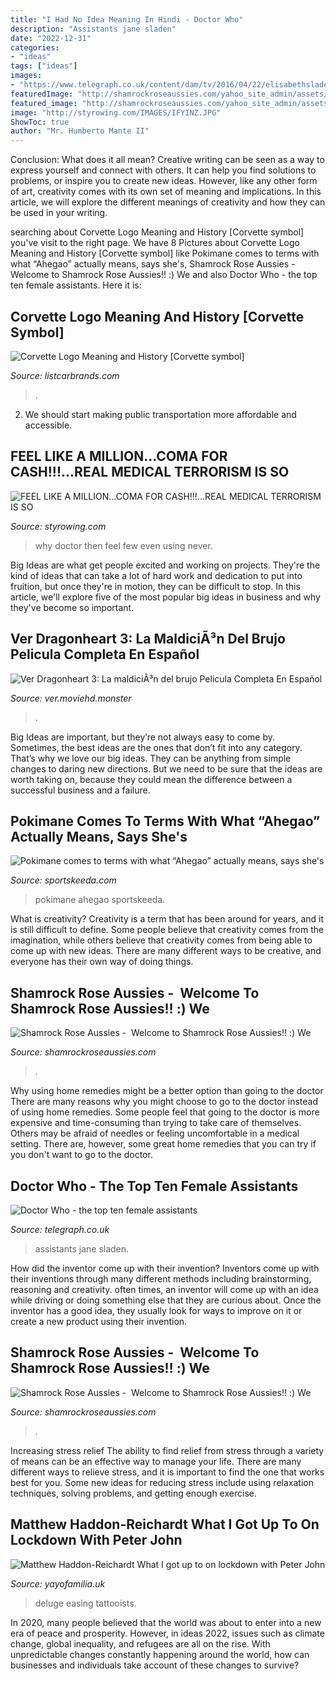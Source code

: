 ```yaml
---
title: "I Had No Idea Meaning In Hindi - Doctor Who"
description: "Assistants jane sladen"
date: "2022-12-31"
categories:
- "ideas"
tags: ["ideas"]
images:
- "https://www.telegraph.co.uk/content/dam/tv/2016/04/22/elisabethsladen_19_3269499k_trans_NvBQzQNjv4BqqVzuuqpFlyLIwiB6NTmJwfSVWeZ_vEN7c6bHu2jJnT8.jpg"
featuredImage: "http://shamrockroseaussies.com/yahoo_site_admin/assets/images/DSC_0453.79201557_std.JPG"
featured_image: "http://shamrockroseaussies.com/yahoo_site_admin/assets/images/DSC_0453.79201557_std.JPG"
image: "http://styrowing.com/IMAGES/IFYINZ.JPG"
ShowToc: true
author: "Mr. Humberto Mante II"
---
```



Conclusion: What does it all mean?
Creative writing can be seen as a way to express yourself and connect with others. It can help you find solutions to problems, or inspire you to create new ideas. However, like any other form of art, creativity comes with its own set of meaning and implications. In this article, we will explore the different meanings of creativity and how they can be used in your writing.

	

		
searching about Corvette Logo Meaning and History [Corvette symbol] you've visit to the right page. We have 8 Pictures about Corvette Logo Meaning and History [Corvette symbol] like Pokimane comes to terms with what “Ahegao” actually means, says she&#039;s, Shamrock Rose Aussies - ﻿﻿﻿ Welcome to Shamrock Rose Aussies!! :) We and also Doctor Who - the top ten female assistants. Here it is:
		
    
## Corvette Logo Meaning And History [Corvette Symbol]

<img loading=lazy src="https://listcarbrands.com/wp-content/uploads/2017/01/Corvette-emblems-768x520.jpg" onerror="this.onerror=null;this.src='https://tse2.mm.bing.net/th?id=OIP.xI_M7fgsky1s0F7TLWggrAHaFA&amp;pid=15.1';" alt="Corvette Logo Meaning and History [Corvette symbol]">

_Source: listcarbrands.com_

>. 

	

2. We should start making public transportation more affordable and accessible.

    
## FEEL LIKE A MILLION...COMA FOR CASH!!!...REAL MEDICAL TERRORISM IS SO

<img loading=lazy src="http://styrowing.com/IMAGES/IFYINZ.JPG" onerror="this.onerror=null;this.src='https://tse4.mm.bing.net/th?id=OIP.AI6H3ksxTECxLRCro_UllQHaF-&amp;pid=15.1';" alt="FEEL LIKE A MILLION...COMA FOR CASH!!!...REAL MEDICAL TERRORISM IS SO">

_Source: styrowing.com_

>why doctor then feel few even using never. 

	

Big Ideas are what get people excited and working on projects. They're the kind of ideas that can take a lot of hard work and dedication to put into fruition, but once they're in motion, they can be difficult to stop. In this article, we'll explore five of the most popular big ideas in business and why they've become so important.

    
## Ver Dragonheart 3: La MaldiciÃ³n Del Brujo Pelicula Completa En Español

<img loading=lazy src="http://image.tmdb.org/t/p/w185/uaEK2AlCqEROncvin4uh0k0R7BL.jpg" onerror="this.onerror=null;this.src='https://tse1.mm.bing.net/th?id=OIP.fWfks__snDsHWIZ2VxX1KwAAAA&amp;pid=15.1';" alt="Ver Dragonheart 3: La maldiciÃ³n del brujo Pelicula Completa En Español">

_Source: ver.moviehd.monster_

>. 

	

Big Ideas are important, but they’re not always easy to come by. Sometimes, the best ideas are the ones that don’t fit into any category. That’s why we love our big ideas. They can be anything from simple changes to daring new directions. But we need to be sure that the ideas are worth taking on, because they could mean the difference between a successful business and a failure.

    
## Pokimane Comes To Terms With What “Ahegao” Actually Means, Says She&#039;s

<img loading=lazy src="https://staticg.sportskeeda.com/editor/2021/06/0d5ed-16238458999668-800.jpg" onerror="this.onerror=null;this.src='https://tse2.mm.bing.net/th?id=OIP.oUauFy2Bsq8ZxjPu28M3AAHaFY&amp;pid=15.1';" alt="Pokimane comes to terms with what “Ahegao” actually means, says she&#039;s">

_Source: sportskeeda.com_

>pokimane ahegao sportskeeda. 

	

What is creativity?
Creativity is a term that has been around for years, and it is still difficult to define. Some people believe that creativity comes from the imagination, while others believe that creativity comes from being able to come up with new ideas. There are many different ways to be creative, and everyone has their own way of doing things.

    
## Shamrock Rose Aussies - ﻿﻿﻿ Welcome To Shamrock Rose Aussies!! :) We

<img loading=lazy src="http://shamrockroseaussies.com/yahoo_site_admin/assets/images/DSC_0782.124232546_std.JPG" onerror="this.onerror=null;this.src='https://tse4.mm.bing.net/th?id=OIP.A849W9qZ-uNXkjQ6RNtH0QHaE-&amp;pid=15.1';" alt="Shamrock Rose Aussies - ﻿﻿﻿ Welcome to Shamrock Rose Aussies!! :) We">

_Source: shamrockroseaussies.com_

>. 

	

Why using home remedies might be a better option than going to the doctor
There are many reasons why you might choose to go to the doctor instead of using home remedies. Some people feel that going to the doctor is more expensive and time-consuming than trying to take care of themselves. Others may be afraid of needles or feeling uncomfortable in a medical setting. There are, however, some great home remedies that you can try if you don't want to go to the doctor.

    
## Doctor Who - The Top Ten Female Assistants

<img loading=lazy src="https://www.telegraph.co.uk/content/dam/tv/2016/04/22/elisabethsladen_19_3269499k_trans_NvBQzQNjv4BqqVzuuqpFlyLIwiB6NTmJwfSVWeZ_vEN7c6bHu2jJnT8.jpg" onerror="this.onerror=null;this.src='https://tse1.mm.bing.net/th?id=OIP.XwQ3XL8p1p_4RpKkGzIPRAHaEo&amp;pid=15.1';" alt="Doctor Who - the top ten female assistants">

_Source: telegraph.co.uk_

>assistants jane sladen. 

	

How did the inventor come up with their invention?
Inventors come up with their inventions through many different methods including brainstorming, reasoning and creativity. often times, an inventor will come up with an idea while driving or doing something else that they are curious about. Once the inventor has a good idea, they usually look for ways to improve on it or create a new product using their invention.

    
## Shamrock Rose Aussies - ﻿﻿﻿ Welcome To Shamrock Rose Aussies!! :) We

<img loading=lazy src="http://shamrockroseaussies.com/yahoo_site_admin/assets/images/DSC_0453.79201557_std.JPG" onerror="this.onerror=null;this.src='https://tse1.mm.bing.net/th?id=OIP.CoDm7QOOJlZ5LEajgjAfRAHaE-&amp;pid=15.1';" alt="Shamrock Rose Aussies - ﻿﻿﻿ Welcome to Shamrock Rose Aussies!! :) We">

_Source: shamrockroseaussies.com_

>. 

	

Increasing stress relief
The ability to find relief from stress through a variety of means can be an effective way to manage your life. There are many different ways to relieve stress, and it is important to find the one that works best for you. Some new ideas for reducing stress include using relaxation techniques, solving problems, and getting enough exercise.

    
## Matthew Haddon-Reichardt What I Got Up To On Lockdown With Peter John

<img loading=lazy src="https://cdn.shopify.com/s/files/1/2156/7915/files/Gary_Chase_7_large.jpg?v=1591710234" onerror="this.onerror=null;this.src='https://tse3.mm.bing.net/th?id=OIP.Gk1Nfyphf7hVYE3GZRkJoAAAAA&amp;pid=15.1';" alt="Matthew Haddon-Reichardt What I got up to on lockdown with Peter John">

_Source: yayofamilia.uk_

>deluge easing tattooists. 

	

In 2020, many people believed that the world was about to enter into a new era of peace and prosperity. However, in ideas 2022, issues such as climate change, global inequality, and refugees are all on the rise. With unpredictable changes constantly happening around the world, how can businesses and individuals take account of these changes to survive?

